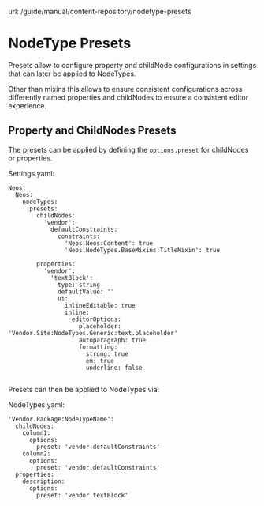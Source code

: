 url: /guide/manual/content-repository/nodetype-presets
# NodeType Presets

Presets allow to configure property and childNode configurations in settings that can later be applied to NodeTypes. 

Other than mixins this allows to ensure consistent configurations across differently named properties and childNodes to ensure a consistent editor experience.

## Property and ChildNodes Presets

The presets can be applied by defining the `options.preset` for childNodes or properties.

Settings.yaml:
```none
Neos:
  Neos:
    nodeTypes:
      presets:
        childNodes:
          'vendor':
            defaultConstraints:
              constraints:
                'Neos.Neos:Content': true
                'Neos.NodeTypes.BaseMixins:TitleMixin': true

        properties:
          'vendor':
            'textBlock':
              type: string
              defaultValue: ''
              ui:
                inlineEditable: true
                inline:
                  editorOptions:
                    placeholder: 'Vendor.Site:NodeTypes.Generic:text.placeholder'
                    autoparagraph: true
                    formatting:
                      strong: true
                      em: true
                      underline: false


```

Presets can then be applied to NodeTypes via:

NodeTypes.yaml:
```none
'Vendor.Package:NodeTypeName':
  childNodes:
    column1:
      options:
        preset: 'vendor.defaultConstraints'    
    column2:
      options:
        preset: 'vendor.defaultConstraints'    
  properties:
    description:
      options:
        preset: 'vendor.textBlock'

```